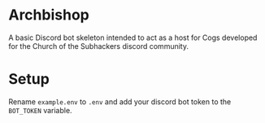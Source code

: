 # Archbishop

A basic Discord bot skeleton intended to act as a host for Cogs developed for the Church of the Subhackers discord community.

# Setup

Rename `example.env` to `.env` and add your discord bot token to the `BOT_TOKEN` variable.